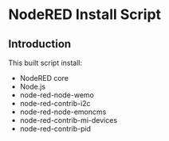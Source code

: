 # NodeRED Install Script
## Introduction
This built script install:
- NodeRED core
- Node.js
- node-red-node-wemo
- node-red-contrib-i2c
- node-red-node-emoncms
- node-red-contrib-mi-devices
- node-red-contrib-pid
